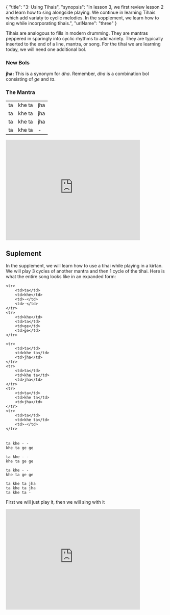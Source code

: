 <data>
{
    "title": "3: Using Tihais",
    "synopsis": "In lesson 3, we first review lesson 2 and learn how to sing alongside playing. We continue in learning Tihais which add variaty to cyclic melodies. In the sopplement, we learn how to sing while incorporating tihais.",
    "urlName": "three"
}
</data>

Tihais are analogous to fills in modern drumming. They are mantras peppered in sparingly into cyclic rhythms to add variety. They are typically inserted to the end of a line, mantra, or song. For the tihai we are learning today, we will need one additional bol. 

### New Bols

**jha:**
This is a synonym for *dha*. Remember, *dha* is a combination bol consisting of *ge* and *ta*.


### The Mantra

<table>
    <tr>
        <td>ta</td> 
        <td>khe ta</td> 
        <td>jha</td> 
    </tr>
    <tr>
        <td>ta</td> 
        <td>khe ta</td> 
        <td>jha</td> 
    </tr>
    <tr>
        <td>ta</td> 
        <td>khe ta</td> 
        <td>jha</td> 
    </tr>
    <tr>
        <td>ta</td> 
        <td>khe ta</td> 
        <td>-</td> 
    </tr>
</table>


<iframe width="420" height="315" src="http://www.youtube.com/embed/tJHSak0LCV8" frameborder="0" allowfullscreen></iframe>



## Suplement

In the supplement, we will learn how to use a tihai while playing in a kirtan. We will play 3 cycles of another mantra and then 1 cycle of the tihai. Here is what the entire song looks like in an expanded form:

<table>

    <tr>
        <td>ta</td>
        <td>khe</td>
        <td>-</td>
        <td>-</td>
    </tr>
    <tr>
        <td>khe</td>
        <td>ta</td>
        <td>ge</td>
        <td>ge</td>
    </tr>

    <tr>
        <td>ta</td> 
        <td>khe ta</td> 
        <td>jha</td> 
    </tr>
    <tr>
        <td>ta</td> 
        <td>khe ta</td> 
        <td>jha</td> 
    </tr>
    <tr>
        <td>ta</td> 
        <td>khe ta</td> 
        <td>jha</td> 
    </tr>
    <tr>
        <td>ta</td> 
        <td>khe ta</td> 
        <td>-</td> 
    </tr>
</table>

    ta khe - -
    khe ta ge ge

    ta khe - -
    khe ta ge ge

    ta khe - -
    khe ta ge ge

    ta khe ta jha
    ta khe ta jha
    ta khe ta -

First we will just play it, then we will sing with it

<iframe width="420" height="315" src="http://www.youtube.com/embed/mpGTI1Ps49o" frameborder="0" allowfullscreen></iframe>

